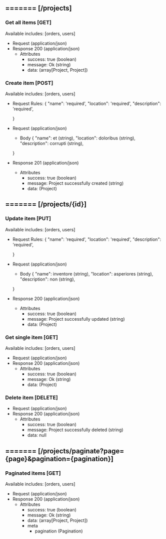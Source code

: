 ## ======= [/projects]

### Get all items [GET]
Available includes: [orders, users]
+ Request (application/json)
    <!-- include(request/header.md) -->
+ Response 200 (application/json)
    + Attributes         
        + success: true (boolean)
        + message: Ok (string)
        + data: (array[Project, Project])

<!-- include(response/401.md) -->
<!-- include(response/500.md) -->
### Create item [POST]
Available includes: [orders, users]
+ Request Rules:
    {
        "name": 'required',
        "location": 'required',
        "description": 'required',

    }
+ Request (application/json)
    <!-- include(request/header.md) -->
    + Body
    {
            "name": et (string),
            "location": doloribus (string),
            "description": corrupti (string),

    }
+ Response 201 (application/json)
    + Attributes         
        + success: true (boolean)
        + message: Project successfully created (string)
        + data: (Project)

<!-- include(response/401.md) -->
<!-- include(response/422.md) -->
<!-- include(response/500.md) -->

## ======= [/projects/{id}]
### Update item [PUT]
Available includes: [orders, users]
<!-- include(parameters/id.md) -->
+ Request Rules:
    {
        "name": 'required',
        "location": 'required',
        "description": 'required',

    }
+ Request (application/json)
    <!-- include(request/header.md) -->
    + Body
    {
            "name": inventore (string),
            "location": asperiores (string),
            "description": non (string),

    }
+ Response 200 (application/json)
    + Attributes         
        + success: true (boolean)
        + message: Project successfully updated (string)
        + data: (Project)

<!-- include(response/401.md) -->
<!-- include(response/404.md) -->
<!-- include(response/422.md) -->
<!-- include(response/500.md) -->
### Get single item [GET]
Available includes: [orders, users]
<!-- include(parameters/id.md) -->
+ Request (application/json)
    <!-- include(request/header.md) -->
+ Response 200 (application/json)
    + Attributes         
        + success: true (boolean)
        + message: Ok (string)
        + data: (Project)

<!-- include(response/401.md) -->
<!-- include(response/404.md) -->
<!-- include(response/500.md) -->
### Delete item [DELETE]
<!-- include(parameters/id.md) -->
+ Request (application/json)
    <!-- include(request/header.md) -->    
+ Response 200 (application/json)
    + Attributes         
        + success: true (boolean)
        + message: Project successfully deleted (string)
        + data: null

<!-- include(response/401.md) -->
<!-- include(response/404.md) -->
<!-- include(response/500.md) -->

## ======= [/projects/paginate?page={page}&pagination={pagination}]
### Paginated items [GET]
Available includes: [orders, users]
<!-- include(parameters/pagination.md) -->
+ Request (application/json)
    <!-- include(request/header.md) -->
+ Response 200 (application/json)
    + Attributes         
        + success: true (boolean)
        + message: Ok (string)
        + data: (array[Project, Project])
        + meta
            + pagination (Pagination)

<!-- include(response/401.md) -->
<!-- include(response/500.md) -->


